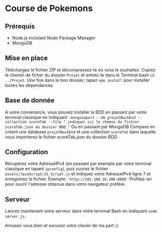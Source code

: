 # Course de Pokemons

## Prérequis

- Node.js inclutant Node Package Manager
- MongoDB

## Mise en place

Téléchargez le fichier ZIP et décompressez-le où vous le souhaitez.
Copiez le chemin de ficher du dossier `Projet` et entrez-le dans le Terminal bash `cd ../Projet`.
Une fois dans le bon dossier; tapez `npm install` pour installer toutes les dépendances.

## Base de donnée

A votre convenance, vous pouvez installer la BDD en passant par votre terminal classique en indiquant :
`mongoimport --db projetBackEnd --collection scoreTab --file "_indiquez ici le chemin du fichier scoreTab.json du dossier BDD_"`
Ou en passant par MongoDB Compass en créant une database `projetBackEnd` et une collection `scoreTab` dans laquelle vous importerez le fichier scoreTab.json du dossier BDD.

## Configuration

Récupérez votre AdresseIPv4 (en passant par exemple par votre terminal classique en tapant `ipconfig`), puis ouvrez le fichier `assets/JavaScript/JS_Script.js` et indiquez votre AdresseIPv4 ligne 7 et enregistrez le fichier.
Exemple: `'http://192.168.10.100:8888'`
Profitez-en pour ouvrir l'adresse obtenue dans votre navigateur préféré.

## Serveur

Lancez maintenant votre serveur dans votre terminal Bash en indiquant `node server.js`.





Amusez-vous bien et excusez votre clavier de ma part ;).
